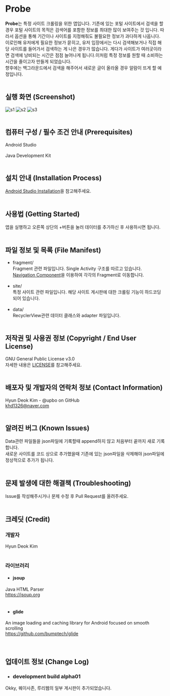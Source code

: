 # Probe
**Probe**는 특정 사이트 크롤링을 위한 앱입니다. 
기존에 있는 포털 사이트에서 검색을 할 경우 포털 사이트의 목적은 검색어를 포함한 정보를 최대한 많이 보여주는 것 입니다.
따라서 옵션을 통해 기간이나 사이트를 지정해줘도 불필요한 정보가 과다하게 나옵니다.
이로인해 유저에게 필요한 정보가 묻히고, 유저 입장에서는 다시 검색해보거나 직접 해당 사이트를 들어가서 검색하는 게 나은 경우가 많습니다.
게다가 사이트가 여러곳이라면 검색에 낭비되는 시간은 점점 늘어나게 됩니다.이처럼 특정 정보를 원할 때 소비하는 시간을 줄이고자 만들게 되었습니다.<br>
향후에는 백그라운드에서 검색을 해주어서 새로운 글이 올라올 경우 알람이 뜨게 할 예정입니다.<br><br>
## 실행 화면 (Screenshot)
![s1](./screenshots/5_mainWithData.png)
![s2](./screenshots/7_result1.png)
![s3](./screenshots/8_web2.png)<br><br>
## 컴퓨터 구성 / 필수 조건 안내 (Prerequisites) <br>
Android Studio<br><br>
Java Development Kit<br><br>
## 설치 안내 (Installation Process) <br>
[Android Studio Installation](https://developer.android.com/studio/install)을 참고해주세요.<br><br>
## 사용법 (Getting Started) <br>
앱을 실행하고 오른쪽 상단의 +버튼을 눌러 데이터를 추가하신 후 사용하시면 됩니다.<br><br>
## 파일 정보 및 목록 (File Manifest) <br>
* fragment/ <br>
Fragment 관련 파일입니다. Single Activity 구조를 따르고 있습니다.<br>
[Navigation Component](https://developer.android.com/guide/navigation)을 이용하여 각각의 Fragment로 이동합니다.<br><br>
* site/<br>
특정 사이트 관련 파일입니다. 해당 사이트 게시판에 대한 크롤링 기능이 하드코딩 되어 있습니다.<br><br>
* data/<br>
RecyclerView관련 데이터 클래스와 adapter 파일입니다.<br><br>  
## 저작권 및 사용권 정보 (Copyright / End User License) <br>
GNU General Public License v3.0<br>
자세한 내용은 [LICENSE](https://github.com/Upbo/probe/blob/master/LICENSE)를 참고해주세요.<br><br>
## 배포자 및 개발자의 연락처 정보 (Contact Information) <br>
Hyun Deok Kim - @upbo on GitHub<br>
khd1326@naver.com<br><br>
## 알려진 버그 (Known Issues) <br>
Data관련 파일들을 json파일에 기록할때 append하지 않고 처음부터 끝까지 새로 기록합니다.<br>
새로운 사이트를 코드 상으로 추가했을때 기존에 있는 json파일을 삭제해야 json파일에 정상적으로 추가가 됩니다.<br><br>  
## 문제 발생에 대한 해결책 (Troubleshooting) <br>
Issue를 작성해주시거나 문제 수정 후 Pull Request를 올려주세요. <br><br>  
## 크레딧 (Credit) <br>
### 개발자 <br>
Hyun Deok Kim<br><br>
### 라이브러리 <br>
* #### jsoup <br>
Java HTML Parser<br> 
https://jsoup.org<br><br>

* #### glide <br>
An image loading and caching library for Android focused on smooth scrolling<br>
https://github.com/bumptech/glide<br><br>
<br>
## 업데이트 정보 (Change Log) <br>
* ### development build alpha01 <br>
Okky, 퀘이사존, 루리웹의 일부 게시판이 추가되었습니다. <br>  


